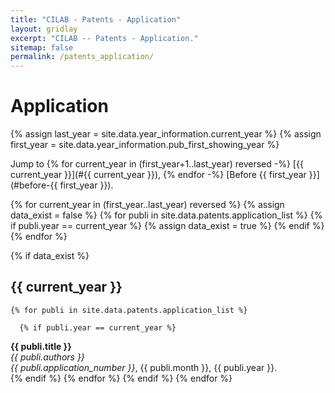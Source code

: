```yaml
---
title: "CILAB - Patents - Application"
layout: gridlay
excerpt: "CILAB -- Patents - Application."
sitemap: false
permalink: /patents_application/
---
```



# Application

{% assign last_year = site.data.year_information.current_year %}
{% assign first_year = site.data.year_information.pub_first_showing_year %}

Jump to
{% for current_year in (first_year+1..last_year) reversed -%}
[{{ current_year }}](#{{ current_year }}),
{% endfor -%}
[Before {{ first_year }}](#before-{{ first_year }}).<br />

{% for current_year in (first_year..last_year) reversed %}
  {% assign data_exist = false %}
  {% for publi in site.data.patents.application_list %}
    {% if publi.year == current_year %}
      {% assign data_exist = true %}
    {% endif %}
  {% endfor %}
  
  {% if data_exist %}
## {{ current_year }}
    {% for publi in site.data.patents.application_list %}

      {% if publi.year == current_year %}
<strong>{{ publi.title }}</strong> <br />
<em>{{ publi.authors }}</em> <br />
<em>{{ publi.application_number }}</em>, {{ publi.month }}, {{ publi.year }}.<br />
      {% endif %}
    {% endfor %}
  {% endif %}
{% endfor %}